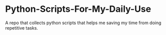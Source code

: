 # Python-Scripts-For-My-Daily-Use
A repo that collects python scripts that helps me saving my time from doing repetitive tasks.
